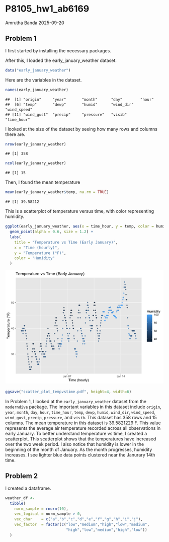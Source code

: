 P8105_hw1_ab6169
================
Amrutha Banda
2025-09-20

## Problem 1

I first started by installing the necessary packages.

After this, I loaded the early_january_weather dataset.

``` r
data("early_january_weather")
```

Here are the variables in the dataset.

``` r
names(early_january_weather)
```

    ##  [1] "origin"     "year"       "month"      "day"        "hour"      
    ##  [6] "temp"       "dewp"       "humid"      "wind_dir"   "wind_speed"
    ## [11] "wind_gust"  "precip"     "pressure"   "visib"      "time_hour"

I looked at the size of the dataset by seeing how many rows and columns
there are.

``` r
nrow(early_january_weather)
```

    ## [1] 358

``` r
ncol(early_january_weather)
```

    ## [1] 15

Then, I found the mean temperature

``` r
mean(early_january_weather$temp, na.rm = TRUE)
```

    ## [1] 39.58212

This is a scatterplot of temperature versus time, with color
representing humidity.

``` r
ggplot(early_january_weather, aes(x = time_hour, y = temp, color = humid)) +
  geom_point(alpha = 0.6, size = 1.2) +
  labs(
    title = "Temperature vs Time (Early January)",
    x = "Time (hourly)",
    y = "Temperature (°F)",
    color = "Humidity"
  )
```

![](p8105_hw1_ab6169_files/figure-gfm/unnamed-chunk-6-1.png)<!-- -->

``` r
ggsave("scatter_plot_tempvstime.pdf", height=4, width=6)
```

In Problem 1, I looked at the `early_january_weather` dataset from the
`moderndive` package. The important variables in this dataset include
`origin`, `year`, `month`, `day`, `hour`, `time_hour`, `temp`, `dewp`,
`humid`, `wind_dir`, `wind_speed`, `wind_gust`, `precip`, `pressure`,
and `visib`. This dataset has 358 rows and 15 columns. The mean
temperature in this dataset is 39.5821229 F. This value represents the
average air temperature recorded across all observations in early
January. To better understand temperature vs time, I created a
scatterplot. This scatterplot shows that the temperatures have increased
over the two week period. I also notice that humidity is lower in the
beginning of the month of January. As the month progresses, humidity
increases. I see lighter blue data points clustered near the Janurary
14th time.

## Problem 2

I created a dataframe.

``` r
weather_df <- 
  tibble(
    norm_sample = rnorm(10),
    vec_logical = norm_sample > 0,
    vec_char    = c("a","b","c","d","e","f","g","h","i","j"),
    vec_factor  = factor(c("low","medium","high","low","medium",
                           "high","low","medium","high","low"))
  )
```
